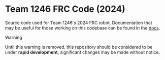 # Team 1246 FRC Code (2024)
Source code used for Team 1246's 2024 FRC robot. Documentation that may be useful for those working on this codebase can be found in the [docs](https://agincourtskunkworks.github.io/FRCDocs/Programming/).

> [!WARNING]
> Until this warning is removed, this repository should be considered to be under **rapid development**, significant changes may be made without notice.
